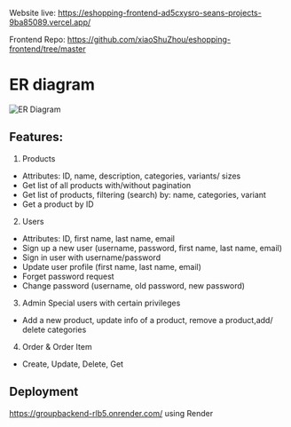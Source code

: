 Website live: https://eshopping-frontend-ad5cxysro-seans-projects-9ba85089.vercel.app/

Frontend Repo: https://github.com/xiaoShuZhou/eshopping-frontend/tree/master

# ER diagram

![ER Diagram](readmePic/ER%20diagram.png)


## Features:

1. Products

- Attributes: ID, name, description, categories, variants/ sizes
- Get list of all products with/without pagination
- Get list of products, filtering (search) by: name, categories, variant
- Get a product by ID

2. Users

- Attributes: ID, first name, last name, email
- Sign up a new user (username, password, first name, last name, email)
- Sign in user with username/password
- Update user profile (first name, last name, email)
- Forget password request
- Change password (username, old password, new password)

3. Admin
   Special users with certain privileges

- Add a new product, update info of a product, remove a product,add/ delete categories
4. Order & Order Item
- Create, Update, Delete, Get

## Deployment
https://groupbackend-rlb5.onrender.com/
using Render

